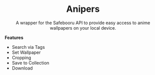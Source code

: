 <h1 align="center">
Anipers
</h1>

<p align="center">
A wrapper for the Safebooru API to provide easy access to anime wallpapers on your local device.  
</p>

<p>
  <strong>Features</strong>
  <ul>
    <li>Search via Tags</li>
    <li>Set Wallpaper</li>
    <li>Cropping</li>
    <li>Save to Collection</li>
    <li>Download</li>
   </ul>
</p>
